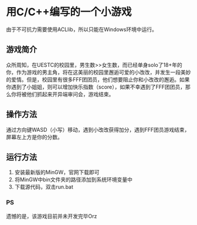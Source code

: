 # 用C/C++编写的一个小游戏

由于不可抗力需要使用ACLlib，所以只能在Windows环境中运行。

## 游戏简介

众所周知，在UESTC的校园里，男生数>>女生数，而已经单身solo了18+年的你，作为游戏的男主角，将在这美丽的校园里邂逅可爱的小改改，并发生一段美妙的爱情。但是，校园里有很多FFF团团员，他们想要阻止你和小改改的邂逅。如果你遇到了小姐姐，则可以增加快乐指数（score），如果不幸遇到了FFF团团员，那么你将被他们抓起来开异端审问会，游戏结束。

## 操作方法

通过方向键WASD（小写）移动，遇到小改改获得加分，遇到FFF团员游戏结束，屏幕左上方是你的分数。

## 运行方法

1. 安装最新版的MinGW，官网下载即可
2. 将MinGW中bin文件夹的路径添加到系统环境变量中
3. 下载源代码，双击run.bat

### PS

遗憾的是，该游戏目前并未开发完毕Orz